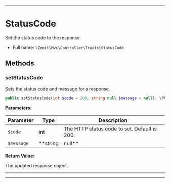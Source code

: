 ***

# StatusCode

Set the status code to the response



* Full name: `\Zemit\Mvc\Controller\Traits\StatusCode`




## Methods


### setStatusCode

Sets the status code and message for a response.

```php
public setStatusCode(int $code = 200, string|null $message = null): \Phalcon\Http\ResponseInterface
```








**Parameters:**

| Parameter | Type | Description |
|-----------|------|-------------|
| `$code` | **int** | The HTTP status code to set. Default is 200. |
| `$message` | **string|null** | The optional message for the status code. If not provided, the default message<br />associated with the provided status code will be used. |


**Return Value:**

The updated response object.




***

***

